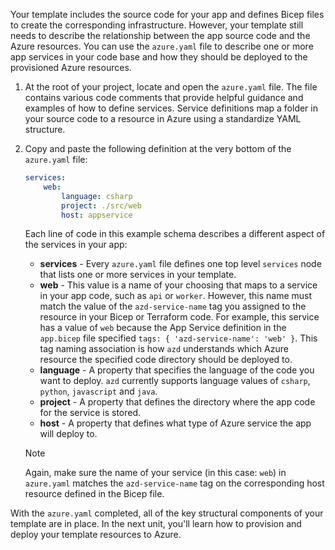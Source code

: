 Your template includes the source code for your app and defines Bicep files to create the corresponding infrastructure. However, your template still needs to describe the relationship between the app source code and the Azure resources. You can use the `azure.yaml` file to describe one or more app services in your code base and how they should be deployed to the provisioned Azure resources.

1. At the root of your project, locate and open the `azure.yaml` file. The file contains various code comments that provide helpful guidance and examples of how to define services. Service definitions map a folder in your source code to a resource in Azure using a standardize YAML structure.

1. Copy and paste the following definition at the very bottom of the `azure.yaml` file:

    ```yml
    services:
        web:
            language: csharp
            project: ./src/web
            host: appservice
    ```

    Each line of code in this example schema describes a different aspect of the services in your app:

    * **services** - Every `azure.yaml` file defines one top level `services` node that lists one or more services in your template.
    * **web** - This value is a name of your choosing that maps to a service in your app code, such as `api` or `worker`. However, this name must match the value of the `azd-service-name` tag you assigned to the resource in your Bicep or Terraform code. For example, this service has a value of `web` because the App Service definition in the `app.bicep` file specified `tags: { 'azd-service-name': 'web' }`. This tag naming association is how `azd` understands which Azure resource the specified code directory should be deployed to.
    * **language** - A property that specifies the language of the code you want to deploy. `azd` currently supports language values of `csharp`, `python`, `javascript` and `java`.
    * **project** - A property that defines the directory where the app code for the service is stored.
    * **host** - A property that defines what type of Azure service the app will deploy to.

    > [!NOTE]
    > Again, make sure the name of your service (in this case: `web`) in `azure.yaml` matches the `azd-service-name` tag on the corresponding host resource defined in the Bicep file.

With the `azure.yaml` completed, all of the key structural components of your template are in place. In the next unit, you'll learn how to provision and deploy your template resources to Azure.
